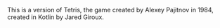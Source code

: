 This is a version of Tetris, the game created by Alexey Pajitnov in 1984, created in Kotlin by Jared Giroux.

